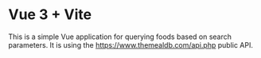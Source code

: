 # Vue 3 + Vite

This is a simple Vue application for querying foods based on search parameters. It is using the https://www.themealdb.com/api.php public API.
